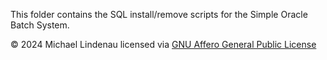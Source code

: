 This folder contains the SQL install/remove scripts for the Simple Oracle Batch System.

&copy; 2024 Michael Lindenau licensed via [GNU Affero General Public License](https://www.gnu.org/licenses/agpl-3.0.txt)
